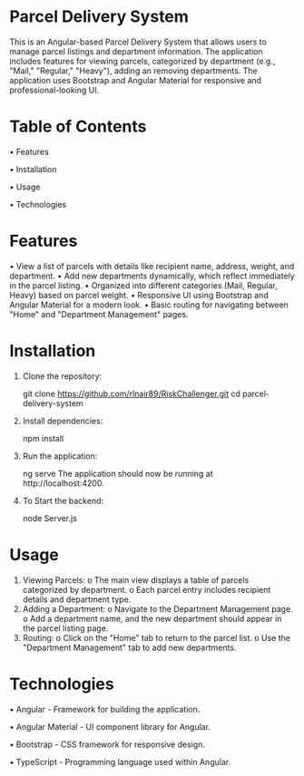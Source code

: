 # Parcel Delivery System

This is an Angular-based Parcel Delivery System that allows users to manage parcel listings and department information. The application includes features for viewing parcels, categorized by department (e.g., "Mail," "Regular," "Heavy"), adding an removing departments. The application uses Bootstrap and Angular Material for responsive and professional-looking UI.

# Table of Contents

• Features

• Installation

• Usage

• Technologies

# Features

• View a list of parcels with details like recipient name, address, weight, and department.
• Add new departments dynamically, which reflect immediately in the parcel listing.
• Organized into different categories (Mail, Regular, Heavy) based on parcel weight.
• Responsive UI using Bootstrap and Angular Material for a modern look.
• Basic routing for navigating between "Home" and "Department Management" pages.

# Installation

1. Clone the repository:

   git clone https://github.com/rlnair89/RiskChallenger.git
   cd parcel-delivery-system

2. Install dependencies:

   npm install

3. Run the application:

   ng serve
   The application should now be running at http://localhost:4200.

4. To Start the backend:

   node Server.js

# Usage

1. Viewing Parcels:
   o The main view displays a table of parcels categorized by department.
   o Each parcel entry includes recipient details and department type.
2. Adding a Department:
   o Navigate to the Department Management page.
   o Add a department name, and the new department should appear in the parcel listing page.
3. Routing:
   o Click on the "Home" tab to return to the parcel list.
   o Use the "Department Management" tab to add new departments.

# Technologies

• Angular - Framework for building the application.

• Angular Material - UI component library for Angular.

• Bootstrap - CSS framework for responsive design.

• TypeScript - Programming language used within Angular.

